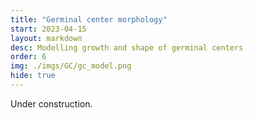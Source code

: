 ```yaml
---
title: "Germinal center morphology"
start: 2023-04-15
layout: markdown
desc: Modelling growth and shape of germinal centers
order: 6
img: ./imgs/GC/gc_model.png
hide: true
---
```


Under construction.